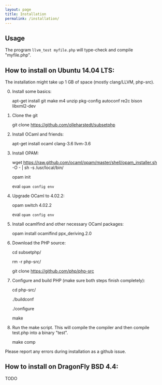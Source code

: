 ```yaml
---
layout: page
title: Installation
permalink: /installation/
---
```


Usage
-----

The program `llvm_test myfile.php` will type-check and compile "myfile.php".

How to install on Ubuntu 14.04 LTS:
-----------------------------------

The installation might take up 1 GB of space (mostly clang/LLVM, php-src).

0. Install some basics:

    apt-get install git make m4 unzip pkg-config autoconf re2c bison libxml2-dev

1. Clone the git

    git clone https://github.com/olleharstedt/subsetphp

2. Install OCaml and friends:

    apt-get install ocaml clang-3.6 llvm-3.6

3. Install OPAM: 

    wget https://raw.github.com/ocaml/opam/master/shell/opam_installer.sh -O - | sh -s /usr/local/bin/

    opam init

    eval `opam config env`

6. Upgrade OCaml to 4.02.2: 

    opam switch 4.02.2

    eval `opam config env`

8. Install ocamlfind and other necessary OCaml packages:

    opam install ocamlfind ppx_deriving.2.0

9. Download the PHP source:

    cd subsetphp/

    rm -r php-src/

    git clone https://github.com/php/php-src

10. Configure and build PHP (make sure both steps finish completely):

    cd php-src/

    ./buildconf

    ./configure

    make

10. Run the make script. This will compile the compiler and then compile test.php into a binary "test".

    make comp

Please report any errors during installation as a github issue.

How to install on DragonFly BSD 4.4:
------------------------------------

TODO

